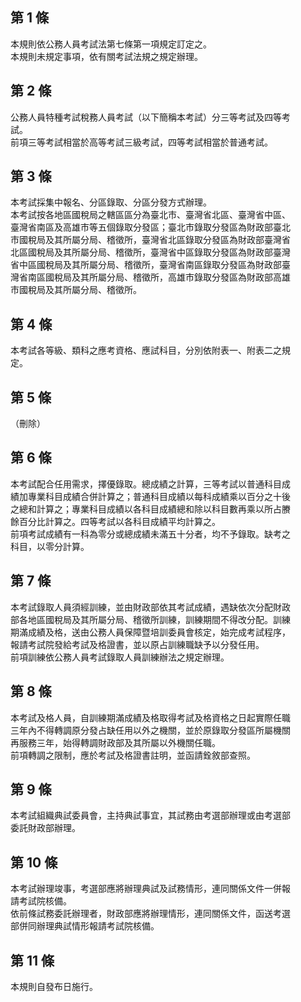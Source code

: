 第 1 條
-------
本規則依公務人員考試法第七條第一項規定訂定之。  
本規則未規定事項，依有關考試法規之規定辦理。

第 2 條
-------
公務人員特種考試稅務人員考試（以下簡稱本考試）分三等考試及四等考  
試。  
前項三等考試相當於高等考試三級考試，四等考試相當於普通考試。

第 3 條
-------
本考試採集中報名、分區錄取、分區分發方式辦理。  
本考試按各地區國稅局之轄區區分為臺北市、臺灣省北區、臺灣省中區、  
臺灣省南區及高雄市等五個錄取分發區；臺北市錄取分發區為財政部臺北  
市國稅局及其所屬分局、稽徵所，臺灣省北區錄取分發區為財政部臺灣省  
北區國稅局及其所屬分局、稽徵所，臺灣省中區錄取分發區為財政部臺灣  
省中區國稅局及其所屬分局、稽徵所，臺灣省南區錄取分發區為財政部臺  
灣省南區國稅局及其所屬分局、稽徵所，高雄市錄取分發區為財政部高雄  
市國稅局及其所屬分局、稽徵所。

第 4 條
-------
本考試各等級、類科之應考資格、應試科目，分別依附表一、附表二之規  
定。

第 5 條
-------
（刪除）

第 6 條
-------
本考試配合任用需求，擇優錄取。總成績之計算，三等考試以普通科目成  
績加專業科目成績合併計算之；普通科目成績以每科成績乘以百分之十後  
之總和計算之；專業科目成績以各科目成績總和除以科目數再乘以所占賸  
餘百分比計算之。四等考試以各科目成績平均計算之。  
前項考試成績有一科為零分或總成績未滿五十分者，均不予錄取。缺考之  
科目，以零分計算。

第 7 條
-------
本考試錄取人員須經訓練，並由財政部依其考試成績，遇缺依次分配財政  
部各地區國稅局及其所屬分局、稽徵所訓練，訓練期間不得改分配。訓練  
期滿成績及格，送由公務人員保障暨培訓委員會核定，始完成考試程序，  
報請考試院發給考試及格證書，並以原占訓練職缺予以分發任用。  
前項訓練依公務人員考試錄取人員訓練辦法之規定辦理。

第 8 條
-------
本考試及格人員，自訓練期滿成績及格取得考試及格資格之日起實際任職  
三年內不得轉調原分發占缺任用以外之機關，並於原錄取分發區所屬機關  
再服務三年，始得轉調財政部及其所屬以外機關任職。  
前項轉調之限制，應於考試及格證書註明，並函請銓敘部查照。

第 9 條
-------
本考試組織典試委員會，主持典試事宜，其試務由考選部辦理或由考選部  
委託財政部辦理。

第 10 條
--------
本考試辦理竣事，考選部應將辦理典試及試務情形，連同關係文件一併報  
請考試院核備。  
依前條試務委託辦理者，財政部應將辦理情形，連同關係文件，函送考選  
部併同辦理典試情形報請考試院核備。

第 11 條
--------
本規則自發布日施行。

